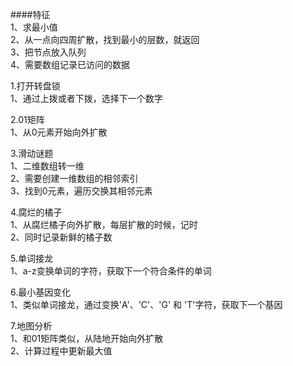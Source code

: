 ####特征  
1、求最小值  
2、从一点向四周扩散，找到最小的层数，就返回  
3、把节点放入队列  
4、需要数组记录已访问的数据  

1.打开转盘锁  
1、通过上拨或者下拨，选择下一个数字  

2.01矩阵  
1、从0元素开始向外扩散   

3.滑动谜题  
1、二维数组转一维  
2、需要创建一维数组的相邻索引  
3、找到0元素，遍历交换其相邻元素  

4.腐烂的橘子  
1、从腐烂橘子向外扩散，每层扩散的时候，记时  
2、同时记录新鲜的橘子数  

5.单词接龙  
1、a-z变换单词的字符，获取下一个符合条件的单词

6.最小基因变化  
1、类似单词接龙，通过变换'A'、'C'、'G' 和 'T'字符，获取下一个基因  

7.地图分析  
1、和01矩阵类似，从陆地开始向外扩散  
2、计算过程中更新最大值
